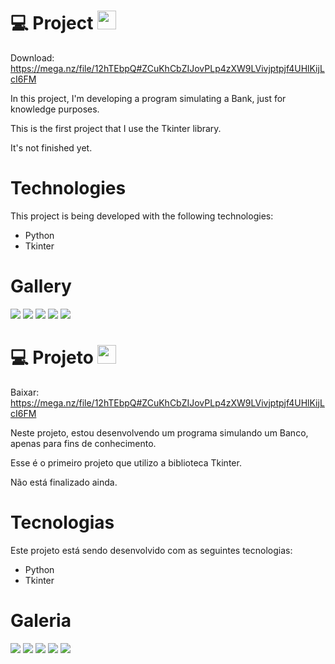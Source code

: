 # 💻 Project <img src="https://static.vecteezy.com/ti/vetor-gratis/t2/2641490-bandeira-oficial-dos-eua-gr%C3%A1tis-vetor.jpg" width=30>

Download: https://mega.nz/file/12hTEbpQ#ZCuKhCbZIJovPLp4zXW9LVivjptpjf4UHlKijLcI6FM

In this project, I'm developing a program simulating a Bank, just for knowledge purposes.

This is the first project that I use the Tkinter library.

It's not finished yet.

# Technologies

This project is being developed with the following technologies:

- Python
- Tkinter
<!-- - [Expo][expo] -->

# Gallery

<img src="img/print 1.png"> <img src="img/print 2.png">
<img src="img/print 3.png"> <img src="img/print 4.png">
<img src="img/print 5.png">


##

# 💻 Projeto <img src="https://www.gov.br/mre/pt-br/embaixada-seul/arquivos/imagens/BRASIL.png" width=30>

Baixar: https://mega.nz/file/12hTEbpQ#ZCuKhCbZIJovPLp4zXW9LVivjptpjf4UHlKijLcI6FM

Neste projeto, estou desenvolvendo um programa simulando um Banco, apenas para fins de conhecimento.

Esse é o primeiro projeto que utilizo a biblioteca Tkinter.

Não está finalizado ainda.

# Tecnologias

Este projeto está sendo desenvolvido com as seguintes tecnologias:

- Python
- Tkinter
<!-- - [Expo][expo] -->

# Galeria

<img src="img/print 1.png"> <img src="img/print 2.png">
<img src="img/print 3.png"> <img src="img/print 4.png">
<img src="img/print 5.png">
